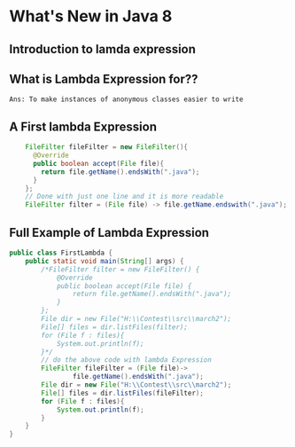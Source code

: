 # What's New in Java 8
## Introduction to lamda expression
## What is Lambda Expression for??
    Ans: To make instances of anonymous classes easier to write
    
## A First lambda Expression

```java
    FileFilter fileFilter = new FileFilter(){
      @Override
      public boolean accept(File file){
        return file.getName().endsWith(".java");
      }
    };
    // Done with just one line and it is more readable
    FileFilter filter = (File file) -> file.getName.endswith(".java");
```
## Full Example of Lambda Expression

```java
public class FirstLambda {
    public static void main(String[] args) {
        /*FileFilter filter = new FileFilter() {
            @Override
            public boolean accept(File file) {
                return file.getName().endsWith(".java");
            }
        };
        File dir = new File("H:\\Contest\\src\\march2");
        File[] files = dir.listFiles(filter);
        for (File f : files){
            System.out.println(f);
        }*/
        // do the above code with lambda Expression
        FileFilter fileFilter = (File file)->
                file.getName().endsWith(".java");
        File dir = new File("H:\\Contest\\src\\march2");
        File[] files = dir.listFiles(fileFilter);
        for (File f : files){
            System.out.println(f);
        }
    }
}
```
